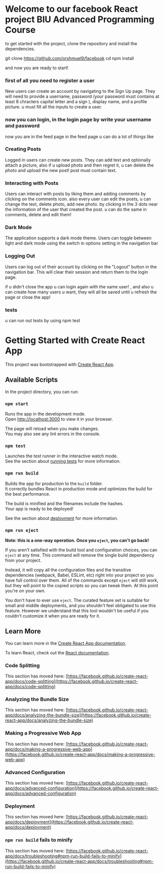
# Welcome to our facebook React project BIU Advanced Programming Course

to get started with the project, clone the repository and install the dependencies.

git clone https://github.com/orshmuel9/facebook
cd <repository-name>
npm install

and now you are ready to start!

### first of all you need to register a user

New users can create an account by navigating to the Sign Up page. They will need to provide a username, password (your password must contains at least 8 chracters capital letter and a sign ), display name, and a profile picture. u must fill all the inputs to create a user.

### now you can login, in the login page by write your username and password

now you are in the feed page
in the feed page u can do a lot of things like

### Creating Posts
Logged in users can create new posts. They can add text and optionally attach a picture, also if u upload photo
and then regret it, u can delete the photo and upload the new post! post must contain text.

### Interacting with Posts
Users can interact with posts by liking them and adding comments by clicking on the comments icon.
also every user can edit the posts, u can change the text, delete photo, add new photo. by clicking in the 3 dots
near the information of the user that created the post.
u can do the same in comments, delete and edit them!

### Dark Mode
The application supports a dark mode theme. Users can toggle between light and dark mode using the switch in options setting in  the navigation bar

### Logging Out

Users can log out of their account by clicking on the "Logout" button in the navigation bar. This will clear their session and return them to the login page.

if u didn't close the app u can login again with the same user! , and also u can create how many users u want,
they will all be saved until u refresh the page or close the app!

### tests
u can run out tests by using npm test


# Getting Started with Create React App

This project was bootstrapped with [Create React App](https://github.com/facebook/create-react-app).

## Available Scripts

In the project directory, you can run:

### `npm start`

Runs the app in the development mode.\
Open [http://localhost:3000](http://localhost:3000) to view it in your browser.

The page will reload when you make changes.\
You may also see any lint errors in the console.

### `npm test`

Launches the test runner in the interactive watch mode.\
See the section about [running tests](https://facebook.github.io/create-react-app/docs/running-tests) for more information.

### `npm run build`

Builds the app for production to the `build` folder.\
It correctly bundles React in production mode and optimizes the build for the best performance.

The build is minified and the filenames include the hashes.\
Your app is ready to be deployed!

See the section about [deployment](https://facebook.github.io/create-react-app/docs/deployment) for more information.

### `npm run eject`

**Note: this is a one-way operation. Once you `eject`, you can't go back!**

If you aren't satisfied with the build tool and configuration choices, you can `eject` at any time. This command will remove the single build dependency from your project.

Instead, it will copy all the configuration files and the transitive dependencies (webpack, Babel, ESLint, etc) right into your project so you have full control over them. All of the commands except `eject` will still work, but they will point to the copied scripts so you can tweak them. At this point you're on your own.

You don't have to ever use `eject`. The curated feature set is suitable for small and middle deployments, and you shouldn't feel obligated to use this feature. However we understand that this tool wouldn't be useful if you couldn't customize it when you are ready for it.

## Learn More

You can learn more in the [Create React App documentation](https://facebook.github.io/create-react-app/docs/getting-started).

To learn React, check out the [React documentation](https://reactjs.org/).

### Code Splitting

This section has moved here: [https://facebook.github.io/create-react-app/docs/code-splitting](https://facebook.github.io/create-react-app/docs/code-splitting)

### Analyzing the Bundle Size

This section has moved here: [https://facebook.github.io/create-react-app/docs/analyzing-the-bundle-size](https://facebook.github.io/create-react-app/docs/analyzing-the-bundle-size)

### Making a Progressive Web App

This section has moved here: [https://facebook.github.io/create-react-app/docs/making-a-progressive-web-app](https://facebook.github.io/create-react-app/docs/making-a-progressive-web-app)

### Advanced Configuration

This section has moved here: [https://facebook.github.io/create-react-app/docs/advanced-configuration](https://facebook.github.io/create-react-app/docs/advanced-configuration)

### Deployment

This section has moved here: [https://facebook.github.io/create-react-app/docs/deployment](https://facebook.github.io/create-react-app/docs/deployment)

### `npm run build` fails to minify

This section has moved here: [https://facebook.github.io/create-react-app/docs/troubleshooting#npm-run-build-fails-to-minify](https://facebook.github.io/create-react-app/docs/troubleshooting#npm-run-build-fails-to-minify)
